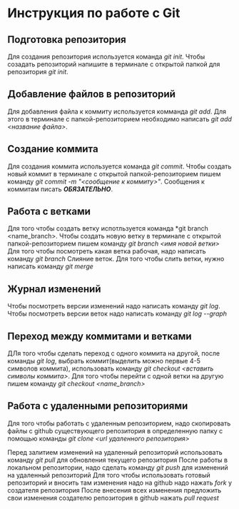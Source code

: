 # Инструкция по работе с Git

## Подготовка репозитория
Для создания репозитория используется команда *git init*. Чтобы созадать репозиторий напишите в терминале с открытой папкой для репозитория *git init*.

## Добавление файлов в репозиторий

Для добавления файла к коммиту используется комманда *git add*. Для этого в терминале с папкой-репозиторием необходимо написать *git add <название файла>*.

## Создание коммита
Для создания коммита используется команда *git commit*. Чтобы создать новый коммит в терминале с открытой папкой-репозиторием пишем команду *git commit -m "<сообщение к коммиту>"*. Сообщения к коммитам писать ***ОБЯЗАТЕЛЬНО***.

## Работа с ветками
Для того чтобы создать ветку испотльзуется команда *git branch <name_branch>. Чтобы создать новую ветку в терминале с открытой папкой-репозиторием пишем команду *git branch <имя новой ветки>*
Для того чтобы посмотреть какая ветка рабочая, надо написать команду *git branch*
Слияние веток. Для того чтобы слить ветки, нужно написать команду *git merge*
## Журнал изменений
Чтобы посмотреть версии изменений надо написать команду *git log*. Чтобы посмотреть версии веток надо написать команду *git log --graph*

## Переход между коммитами и ветками
ДЛя того чтобы сделать переход с одного коммита на другой, после команды *git log*, выбрать коммит(выделить можно первые 4-5 символов коммита), использовать команду *git checkout <вставить символы коммита>*. Для того чтобы перейти с одной ветки на другую пишем команду *git checkout <name_branch>*

## Работа с удаленными репозиториями
Для того чтобы работать с удаленным репозиторием, надо скопировать файлы с github существующего репозитория в определенную папку с помощью команды *git clone <url удаленного репозитория>*

Перед залитием изменений на удаленный репозиторий использовать команду *git pull* для обновления текущего репозитория
После работы в локальном репозитории, надо сделать команду *git push* для изменений на удаленный репозиторий
Для того чтобы использовать готовый репозиторий и вносить там изменения надо на github надо нажать *fork* у создателя репозитория
После внесения всех изменения предложить свои изменения создателю репозитория в github нажать *pull request*
